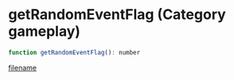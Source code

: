 # getRandomEventFlag (Category gameplay)

```js
function getRandomEventFlag(): number
```

[filename](getRandomEventFlag_m.md ':include')